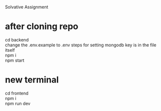 Solvative Assignment

# after cloning repo

cd backend  
change the .env.example to .env steps for setting mongodb key is in the file itself  
npm i  
npm start  

# new terminal

cd frontend  
npm i  
npm run dev  
